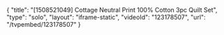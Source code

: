 {
    "title": "[1508521049] Cottage Neutral Print 100% Cotton 3pc Quilt Set",
    "type": "solo",
    "layout": "iframe-static",
    "videoId": "123178507",
    "url": "\/tvpembed\/123178507"
}